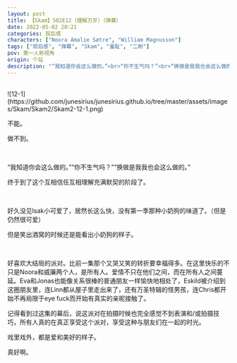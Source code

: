 ```yaml
---
layout: post
title: 【Skam】S02E12（理解万岁）（弹幕）
date: 2022-05-02 20:21
categories: 观后感
characters: ["Noora Amalie Sætre", "William Magnusson"]
tags: ["观后感", "弹幕", "Skam", "羞耻", "二刷"]
pov: 第一人称视角
origin: 个站
description: "“我知道你会这么做的。”<br>“你不生气吗？”<br>“换做是我我也会这么做的。”"
---
```


<br>
![12-1](https://github.com/junesirius/junesirius.github.io/tree/master/assets/images/Skam/Skam2/Skam2-12-1.png)
<br>

不能。

做不到。

<br>

“我知道你会这么做的。”“你不生气吗？”“换做是我我也会这么做的。”

终于到了这个互相信任互相理解充满默契的阶段了。

<br>

好久没见Isak小可爱了，居然长这么快，没有第一季那种小奶狗的味道了。（但是仍然很可爱）

但是笑出酒窝的时候还是能看出小奶狗的样子。

<br>

好喜欢大结局的派对。比前一集那个又哭又笑的转折要幸福得多。在这里快乐的不只是Noora和威廉两个人，是所有人。爱情不只在他们之间，而在所有人之间蔓延。Eva和Jonas也能像关系很棒的普通朋友一样愉快地相处了，Eskild被介绍到这圈朋友里，连Linn都从屋子里走出来了，还有万圣特辑的怪男孩，连Chris都开始不再局限于eye fuck而开始有真实的亲昵接触了。

记得看到过这集的幕后，说这派对在拍摄时候也完全感觉不到表演和/或拍摄技巧，所有人真的在真正享受这个派对，享受这种与朋友们在一起的时光。

戏里戏外，都是爱和美好的样子。

真好啊。

